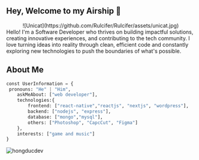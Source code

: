 <h2 align="left">Hey, Welcome to my Airship 👋</h2>

<div align="center">
<!-- <img src="https://github.com/Rulcifer/Rulcifer/assets/78013578/ae528360-17f6-4275-9bc6-40ac86adfc33" width="100%" height="190"> -->
    ![Unicat](https://github.com/Rulcifer/Rulcifer/assets/unicat.jpg)
    <br>
</div>
<!-- ![scythe spinning](https://github.com/Rulcifer/Rulcifer/assets/78013578/ae528360-17f6-4275-9bc6-40ac86adfc33) -->
<div>Hello! I'm a Software Developer who thrives on building impactful solutions, creating innovative experiences, and contributing to the tech community. I love turning ideas into reality through clean, efficient code and constantly exploring new technologies to push the boundaries of what's possible.</div>

## About Me

```py
const UserInformation = {
 pronouns: "He" | "Him",
    askMeAbout: ["web developer"],
    technologies:{
        frontend: ["react-native","reactjs", "nextjs", "wordpress"],
        backend: ["nodejs", "express"],
        database: ["mongo","mysql"],
        others: ["Photoshop", "CapcCut", "Figma"]
    },
    interests: ["game and music"]
}
```

<img src="https://komarev.com/ghpvc/?username=rulcifer&label=Profile%20views&color=0e75b6&style=flat" alt="hongducdev" /> 
<!---
## 𝗠𝘆 𝗧𝗲𝗰𝗸 𝗦𝘁𝗮𝗰𝗸

![HTML5](https://img.shields.io/badge/-HTML5-%23E44D27?style=flat-square&logo=html5&logoColor=ffffff)
![CSS3](https://img.shields.io/badge/-CSS3-%231572B6?style=flat-square&logo=css3)
![PHP](https://img.shields.io/badge/-PHP-%23282C34?style=flat-square&logo=php)
![JavaScript](https://img.shields.io/badge/-JavaScript-%23F7DF1C?style=flat-square&logo=javascript&logoColor=000000&labelColor=%23F7DF1C&color=%23FFCE5A)
![TypeScript](https://img.shields.io/badge/-TypeScript-007ACC?style=flat-square&logo=typescript&logoColor=white)

![React.js](https://img.shields.io/badge/-React.js-%23282C34?style=flat-square&logo=react)
![Laravel](https://img.shields.io/badge/-Laravel-%23FF2D20?style=flat-square&logo=laravel&logoColor=ffffff)
![Node.js](https://img.shields.io/badge/-Node.js-339933?style=flat-square&logo=nodedotjs&logoColor=ffffff)
![Express.js](https://img.shields.io/badge/-Express.js-%23404d59?style=flat-square&logo=express&logoColor=ffffff)
![Angular](https://img.shields.io/badge/-Angular-%23E23237?style=flat-square&logo=angular&logoColor=ffffff)
![TailwindCSS](https://img.shields.io/badge/-TailwindCSS-%231a202c?style=flat-square&logo=tailwind-css)
![Discord.js](https://img.shields.io/badge/-Discord.js-7289DA?style=flat-square&logo=discord&logoColor=ffffff)
![Bootstrap](https://img.shields.io/badge/-Bootstrap-%237B83B2?style=flat-square&logo=bootstrap&logoColor=ffffff)

![Webpack](https://img.shields.io/badge/-Webpack-%232C3A42?style=flat-square&logo=webpack)
![Vite](https://img.shields.io/badge/-Vite-%23646CFF?style=flat-square&logo=vite&logoColor=ffffff)
![Postman](https://img.shields.io/badge/-Postman-%23FF6C37?style=flat-square&logo=postman&logoColor=ffffff)
![ESLint](https://img.shields.io/badge/-ESLint-%234B32C3?style=flat-square&logo=eslint)
![Prettier](https://img.shields.io/badge/-Prettier-%23F7B93E?style=flat-square&logo=prettier&logoColor=ffffff)
![Git](https://img.shields.io/badge/-Git-%23F05032?style=flat-square&logo=git&logoColor=%23ffffff)
![GitLab](https://img.shields.io/badge/-GitLab-FCA121?style=flat-square&logo=gitlab)
![VS Code](https://img.shields.io/badge/-VSCode-%23007ACC?style=flat-square&logo=visual-studio-code)
![npm](https://img.shields.io/badge/-npm-%23CB3837?style=flat-square&logo=npm&logoColor=ffffff)

![Netlify](https://img.shields.io/badge/-Netlify-%2300C7B7?style=flat-square&logo=netlify&logoColor=ffffff)
![Vercel](https://img.shields.io/badge/-Vercel-%23ffffff?style=flat-square&logo=vercel&logoColor=000000)
--->

<!---Rulcifer/Rulcifer is a ✨ special ✨ repository because its `README.md` (this file) appears on your GitHub profile.
You can click the Preview link to take a look at your changes.
--->
